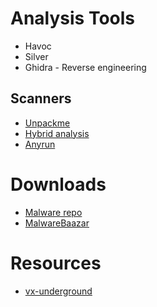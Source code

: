 # Analysis Tools
- Havoc
- Silver
- Ghidra - Reverse engineering
## Scanners
- [Unpackme](https://www.unpac.me/intel/feed)
- [Hybrid analysis](https://hybrid-analysis.com/)
- [Anyrun](https://any.run/malware-trends/)
# Downloads
- [Malware repo](https://github.com/ytisf/theZoo)
- [MalwareBaazar](https://bazaar.abuse.ch/browse/)
# Resources
- [vx-underground](https://vx-underground.org/)
